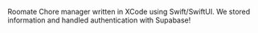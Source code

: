 Roomate Chore manager written in XCode using Swift/SwiftUI. We stored information and handled authentication with Supabase!
